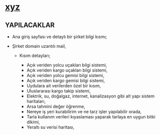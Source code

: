 # [xyz](https://erdemgns.github.io/xyz/)


## YAPILACAKLAR

- Ana giriş sayfası ve detaylı bir şirket bilgi kısmı;
- Şirket domain uzantılı mail, 

  - Kısım detayları; 

    - Açık veriden yolcu uçakları bilgi sistemi,
    - Açık veriden kargo uçakları bilgi sistemi,
    - Açık veriden yolcu gemisi bilgi sistemi, 
    - Açık veriden kargo gemisi bilgi sistemi, 
    - Uydulara ait verilerden özel bir kısım,
    - Uluslararası kargo takip sistemi,
    - Elektrik, su, doğalgaz, internet, kanalizasyon gibi alt yapı sistem haritaları, 
    - Arsa tahmini değer öğrenme, 
    - Nereye iş yeri kurabilirim ve ne tarz işler yapılabilir orada,
    - Tarla kullanım verileri kıyaslaması yaparak tarlaya en uygun bitki dikimi,
    - Yeraltı su verisi haritası, 
